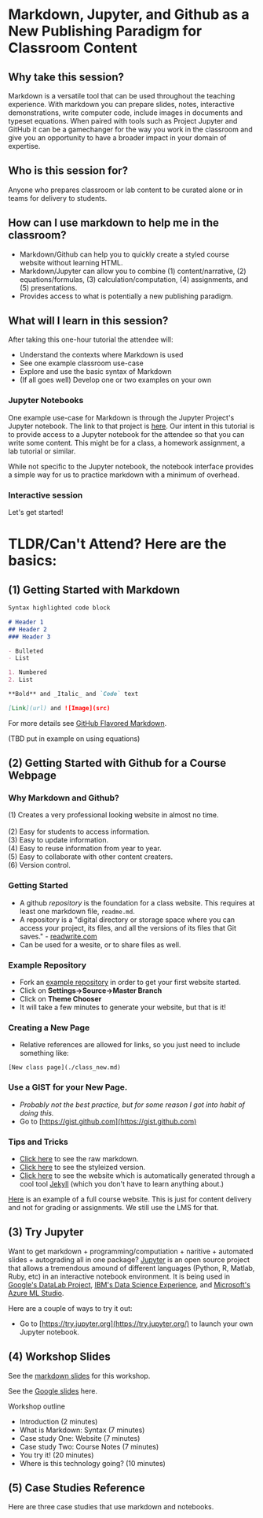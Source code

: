 # Markdown, Jupyter, and Github as a New Publishing Paradigm for Classroom Content



## Why take this session?

Markdown is a versatile tool that can be used throughout the teaching experience.  With markdown you can prepare slides, notes, interactive demonstrations, write computer code, include images in documents and typeset equations.  When paired with tools such as Project Jupyter and GitHub it can be a gamechanger for the way you work in the classroom and give you an opportunity to have a broader impact in your domain of expertise.

## Who is this session for?

Anyone who prepares classroom or lab content to be curated alone or in teams for delivery to students.

## How can I use markdown to help me in the classroom?

* Markdown/Github can help you to quickly create a styled course website without learning HTML.
* Markdown/Jupyter can allow you to combine (1) content/narrative, (2) equations/formulas, (3) calculation/computation, (4) assignments, and (5) presentations. 
* Provides access to what is potentially a new publishing paradigm.

## What will I learn in this session?

After taking this one-hour tutorial the attendee will:

* Understand the contexts where Markdown is used
* See one example classroom use-case
* Explore and use the basic syntax of Markdown
* (If all goes well) Develop one or two examples on your own

### Jupyter Notebooks

One example use-case for Markdown is through the Jupyter Project's Jupyter notebook.  The link to that project is [here](http://jupyter.org/index.html).  Our intent in this tutorial is to provide access to a Jupyter notebook for the attendee so that you can write some content.  This might be for a class, a homework assignment, a lab tutorial or similar.  

While not specific to the Jupyter notebook, the notebook interface provides a simple way for us to practice markdown with a minimum of overhead.

### Interactive session

Let's get started!

# TLDR/Can't Attend?  Here are the basics:

## (1) Getting Started with Markdown
```markdown
Syntax highlighted code block

# Header 1
## Header 2
### Header 3

- Bulleted
- List

1. Numbered
2. List

**Bold** and _Italic_ and `Code` text

[Link](url) and ![Image](src)
```
For more details see [GitHub Flavored Markdown](https://guides.github.com/features/mastering-markdown/).

(TBD put in example on using equations)

## (2) Getting Started with Github for a Course Webpage

### Why Markdown and Github?

(1) Creates a very professional looking website in almost no time. <br>  
(2) Easy for students to access information. <br>
(3) Easy to update information. <br>
(4) Easy to reuse information from year to year. <br>
(5) Easy to collaborate with other content creaters. <br>
(6) Version control.

### Getting Started
- A github *repository* is the foundation for a class website. This requires at least one markdown file, `readme.md`.  
- A repository is a "digital directory or storage space where you can access your project, its files, and all the versions of its files that Git saves." - [readwrite.com](http://readwrite.com/2013/09/30/understanding-github-a-journey-for-beginners-part-1/)
- Can be used for a wesite, or to share files as well. 

### Example Repository  
- Fork an [example repository](https://github.com/RPI-Analytics/class-webpage-example) in order to get your first website started.  
- Click on **Settings->Source->Master Branch**
- Click on **Theme Chooser**
- It will take a few minutes to generate your website, but that is it!

### Creating a New Page
- Relative references are allowed for links, so you just need to include something like:

```
[New class page](./class_new.md)
```

### Use a GIST for your New Page. 
- *Probably not the best practice, but for some reason I got into habit of doing this.*
- Go to [https://gist.github.com](https://gist.github.com)


### Tips and Tricks
- [Click here](https://raw.githubusercontent.com/RPI-Analytics/markdown-RPi/master/README.md) to see the raw markdown. 
- [Click here](https://github.com/RPI-Analytics/markdown-RPi/blob/master/README.md) to see the styleized version.
- [Click here](https://rpi-analytics.github.io/markdown-RPi/) to see the website which is automatically generated through a cool tool [Jekyll](https://jekyllrb.com) (which you don't have to learn anything about.)   

[Here](https://jkuruzovich.github.io/tech-fundamentals-analytics/) is an example of a full course website.  This is just for content delivery and not for grading or assignments.  We still use the LMS for that. 


## (3) Try Jupyter 

Want to get markdown + programming/computiation +  naritive + automated slides + autograding all in one package? [Jupyter](http://jupyter.org) is an open source project that allows a tremendous amound of different languages (Python, R, Matlab, Ruby, etc) in an interactive notebook environment.  It is being used in [Google's DataLab Project](https://cloud.google.com/datalab/), [IBM's Data Science Experience](http://datascience.ibm.com), and [Microsoft's Azure ML Studio](https://blogs.technet.microsoft.com/machinelearning/2015/07/24/introducing-jupyter-notebooks-in-azure-ml-studio/).

Here are a couple of ways to try it out:
- Go to [https://try.jupyter.org](https://try.jupyter.org/) to launch your own Jupyter notebook.  

## (4) Workshop Slides

See the [markdown slides](http://nbviewer.jupyter.org/format/slides/github/RPI-Analytics/Markdown-RPI/blob/master/Slideshow_Example.ipynb#/) for this workshop.

See the [Google slides](https://docs.google.com/presentation/d/1qd5hv_Gg7curDYiWDBeMx-ElmK5aSWDEUAGcoKKQcik/edit?usp=sharing) here.  


Workshop outline
* Introduction (2 minutes)
* What is Markdown:  Syntax (7 minutes)
* Case study One:  Website (7 minutes)
* Case study Two:  Course Notes (7 minutes)
* You try it! (20 minutes)
* Where is this technology going?  (10 minutes)

## (5) Case Studies Reference

Here are three case studies that use markdown and notebooks.
